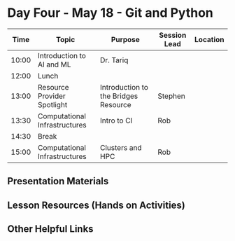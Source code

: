
# Day Four - May 18 - Git and Python

| Time | Topic | Purpose | Session Lead | Location |
|------|-------|---------|--------------|----------|
| 10:00 | Introduction to AI and ML | Dr. Tariq | |
| 12:00 | Lunch | | | | 
| 13:00 | Resource Provider Spotlight| Introduction to the Bridges Resource | Stephen | | 
| 13:30 | Computational Infrastructures | Intro to CI | Rob | | 
| 14:30 | Break | | | | 
| 15:00 | Computational Infrastructures | Clusters and HPC | Rob | | 

## Presentation Materials

## Lesson Resources (Hands on Activities)

## Other Helpful Links
